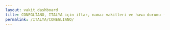 ```yaml
---
layout: vakit_dashboard
title: CONEGLIANO, ITALYA için iftar, namaz vakitleri ve hava durumu - ilçe/eyalet seç
permalink: /ITALYA/CONEGLIANO/
---
```


<script type="text/javascript">
  var GLOBAL_COUNTRY = 'ITALYA';
  var GLOBAL_CITY = 'CONEGLIANO';
  var GLOBAL_STATE = '';
  var lat = 72;
  var lon = 21;
</script>
